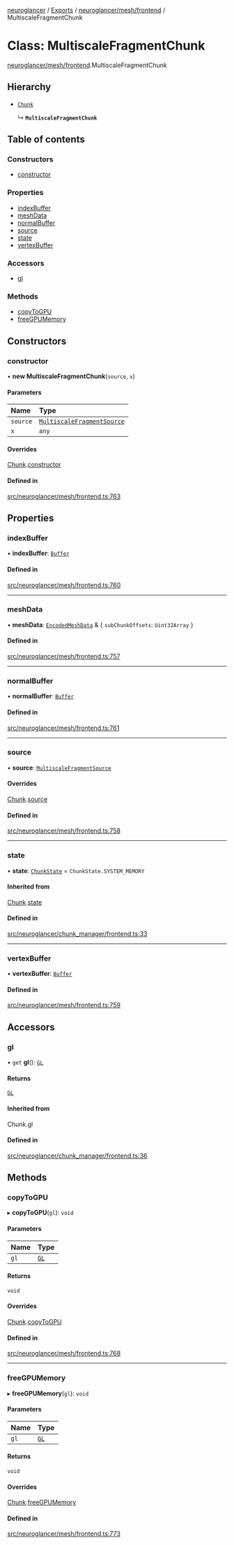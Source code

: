 [neuroglancer](../README.md) / [Exports](../modules.md) / [neuroglancer/mesh/frontend](../modules/neuroglancer_mesh_frontend.md) / MultiscaleFragmentChunk

# Class: MultiscaleFragmentChunk

[neuroglancer/mesh/frontend](../modules/neuroglancer_mesh_frontend.md).MultiscaleFragmentChunk

## Hierarchy

- [`Chunk`](neuroglancer_chunk_manager_frontend.Chunk.md)

  ↳ **`MultiscaleFragmentChunk`**

## Table of contents

### Constructors

- [constructor](neuroglancer_mesh_frontend.MultiscaleFragmentChunk.md#constructor)

### Properties

- [indexBuffer](neuroglancer_mesh_frontend.MultiscaleFragmentChunk.md#indexbuffer)
- [meshData](neuroglancer_mesh_frontend.MultiscaleFragmentChunk.md#meshdata)
- [normalBuffer](neuroglancer_mesh_frontend.MultiscaleFragmentChunk.md#normalbuffer)
- [source](neuroglancer_mesh_frontend.MultiscaleFragmentChunk.md#source)
- [state](neuroglancer_mesh_frontend.MultiscaleFragmentChunk.md#state)
- [vertexBuffer](neuroglancer_mesh_frontend.MultiscaleFragmentChunk.md#vertexbuffer)

### Accessors

- [gl](neuroglancer_mesh_frontend.MultiscaleFragmentChunk.md#gl)

### Methods

- [copyToGPU](neuroglancer_mesh_frontend.MultiscaleFragmentChunk.md#copytogpu)
- [freeGPUMemory](neuroglancer_mesh_frontend.MultiscaleFragmentChunk.md#freegpumemory)

## Constructors

### constructor

• **new MultiscaleFragmentChunk**(`source`, `x`)

#### Parameters

| Name | Type |
| :------ | :------ |
| `source` | [`MultiscaleFragmentSource`](neuroglancer_mesh_frontend.MultiscaleFragmentSource.md) |
| `x` | `any` |

#### Overrides

[Chunk](neuroglancer_chunk_manager_frontend.Chunk.md).[constructor](neuroglancer_chunk_manager_frontend.Chunk.md#constructor)

#### Defined in

[src/neuroglancer/mesh/frontend.ts:763](https://github.com/ActiveBrainAtlas2/neuroglancer/blob/034b457d/src/neuroglancer/mesh/frontend.ts#L763)

## Properties

### indexBuffer

• **indexBuffer**: [`Buffer`](neuroglancer_webgl_buffer.Buffer.md)

#### Defined in

[src/neuroglancer/mesh/frontend.ts:760](https://github.com/ActiveBrainAtlas2/neuroglancer/blob/034b457d/src/neuroglancer/mesh/frontend.ts#L760)

___

### meshData

• **meshData**: [`EncodedMeshData`](../interfaces/neuroglancer_mesh_base.EncodedMeshData.md) & { `subChunkOffsets`: `Uint32Array`  }

#### Defined in

[src/neuroglancer/mesh/frontend.ts:757](https://github.com/ActiveBrainAtlas2/neuroglancer/blob/034b457d/src/neuroglancer/mesh/frontend.ts#L757)

___

### normalBuffer

• **normalBuffer**: [`Buffer`](neuroglancer_webgl_buffer.Buffer.md)

#### Defined in

[src/neuroglancer/mesh/frontend.ts:761](https://github.com/ActiveBrainAtlas2/neuroglancer/blob/034b457d/src/neuroglancer/mesh/frontend.ts#L761)

___

### source

• **source**: [`MultiscaleFragmentSource`](neuroglancer_mesh_frontend.MultiscaleFragmentSource.md)

#### Overrides

[Chunk](neuroglancer_chunk_manager_frontend.Chunk.md).[source](neuroglancer_chunk_manager_frontend.Chunk.md#source)

#### Defined in

[src/neuroglancer/mesh/frontend.ts:758](https://github.com/ActiveBrainAtlas2/neuroglancer/blob/034b457d/src/neuroglancer/mesh/frontend.ts#L758)

___

### state

• **state**: [`ChunkState`](../enums/neuroglancer_chunk_manager_base.ChunkState.md) = `ChunkState.SYSTEM_MEMORY`

#### Inherited from

[Chunk](neuroglancer_chunk_manager_frontend.Chunk.md).[state](neuroglancer_chunk_manager_frontend.Chunk.md#state)

#### Defined in

[src/neuroglancer/chunk_manager/frontend.ts:33](https://github.com/ActiveBrainAtlas2/neuroglancer/blob/034b457d/src/neuroglancer/chunk_manager/frontend.ts#L33)

___

### vertexBuffer

• **vertexBuffer**: [`Buffer`](neuroglancer_webgl_buffer.Buffer.md)

#### Defined in

[src/neuroglancer/mesh/frontend.ts:759](https://github.com/ActiveBrainAtlas2/neuroglancer/blob/034b457d/src/neuroglancer/mesh/frontend.ts#L759)

## Accessors

### gl

• `get` **gl**(): [`GL`](../interfaces/neuroglancer_webgl_context.GL.md)

#### Returns

[`GL`](../interfaces/neuroglancer_webgl_context.GL.md)

#### Inherited from

Chunk.gl

#### Defined in

[src/neuroglancer/chunk_manager/frontend.ts:36](https://github.com/ActiveBrainAtlas2/neuroglancer/blob/034b457d/src/neuroglancer/chunk_manager/frontend.ts#L36)

## Methods

### copyToGPU

▸ **copyToGPU**(`gl`): `void`

#### Parameters

| Name | Type |
| :------ | :------ |
| `gl` | [`GL`](../interfaces/neuroglancer_webgl_context.GL.md) |

#### Returns

`void`

#### Overrides

[Chunk](neuroglancer_chunk_manager_frontend.Chunk.md).[copyToGPU](neuroglancer_chunk_manager_frontend.Chunk.md#copytogpu)

#### Defined in

[src/neuroglancer/mesh/frontend.ts:768](https://github.com/ActiveBrainAtlas2/neuroglancer/blob/034b457d/src/neuroglancer/mesh/frontend.ts#L768)

___

### freeGPUMemory

▸ **freeGPUMemory**(`gl`): `void`

#### Parameters

| Name | Type |
| :------ | :------ |
| `gl` | [`GL`](../interfaces/neuroglancer_webgl_context.GL.md) |

#### Returns

`void`

#### Overrides

[Chunk](neuroglancer_chunk_manager_frontend.Chunk.md).[freeGPUMemory](neuroglancer_chunk_manager_frontend.Chunk.md#freegpumemory)

#### Defined in

[src/neuroglancer/mesh/frontend.ts:773](https://github.com/ActiveBrainAtlas2/neuroglancer/blob/034b457d/src/neuroglancer/mesh/frontend.ts#L773)
